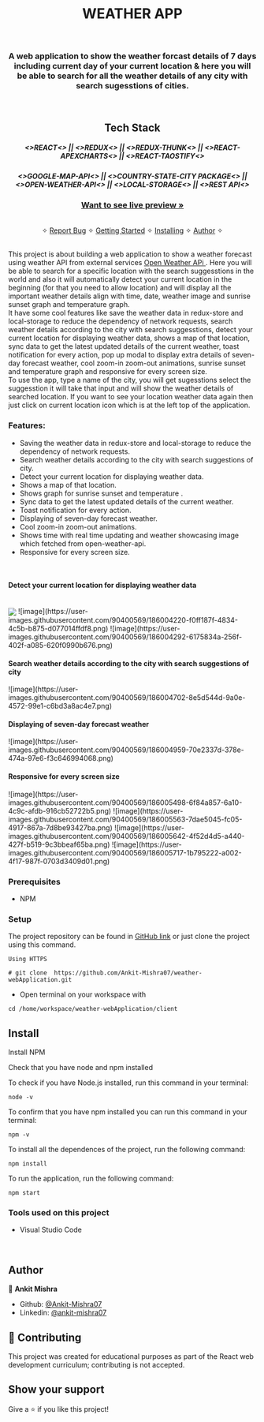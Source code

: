<h1 align="center">WEATHER APP</h1>
<br/>

<h3 align="center"> A web application to show the weather forcast details of 7 days including current day of your current location & here you will be able to search for all the weather details of any city with search sugesstions of cities. </h3>
<br/>
<h2 align="center">Tech Stack</h2>

<h5 align="center">
<>REACT<> || <>REDUX<> || <>REDUX-THUNK<> || <>REACT-APEXCHARTS<> || <>REACT-TAOSTIFY<> 
</h5>
<h5 align="center"><>GOOGLE-MAP-API<> || <>COUNTRY-STATE-CITY PACKAGE<> || <>OPEN-WEATHER-API<>  || <>LOCAL-STORAGE<> || <>REST API<> </h5>

 <h3 align="center"><a href="https://weather-app-ankit.vercel.app/"><strong>Want to see live preview »</strong></a></h3>
   <p align="center"> 
    <br />&#10023; 
    <a href="https://github.com/Ankit-Mishra07/weather-webApplication/issues">Report Bug</a>    &#10023;
    <a href="#Getting-Started">Getting Started</a> &#10023; <a href="#Install">Installing</a> &#10023;    
    <a href="#Author">Author</a> &#10023;
  </p>
<br/>
This project is about building a web application to show a weather forecast using weather API from external services <a href="https://openweathermap.org/api"> Open Weather APi </a>. Here you will be able to search for a specific location with the search suggesstions in the world and also it will automatically detect your current location in the beginning (for that you need to allow location) and will display all the important weather details align with time, date, weather image and sunrise sunset graph and temperature graph.
<br/>
It have some cool features like save the weather data in redux-store and local-storage to reduce the dependency of network requests, search weather details according to the city with search suggesstions, detect your current location for displaying weather data, shows a map of that location, sync data to get the latest updated details of the current weather, toast notification for every action, pop up modal to display extra details of seven-day forecast weather, cool zoom-in zoom-out animations, sunrise sunset and temperature graph and responsive for every screen size.
<br/>
To use the app, type a name of the city, you will get sugesstions select the suggesstion it will take that input and will show the weather details of searched location. If you want to see your location weather data again then just click on current location icon which is at the left top of the application.

<br/>

### Features:
- Saving the weather data in redux-store and local-storage to reduce the dependency of network requests.
- Search weather details according to the city with search suggestions of city.
- Detect your current location for displaying weather data.
- Shows a map of that location.
- Shows graph for sunrise sunset and temperature .
- Sync data to get the latest updated details of the current weather.
- Toast notification for every action.
- Displaying of seven-day forecast weather.
- Cool zoom-in zoom-out animations.
- Shows time with real time updating and weather showcasing image which fetched from open-weather-api.
- Responsive for every screen size.
<br/>
<h4>
Detect your current location for displaying weather data
</h4>
<br/>
<img align="center" src="https://user-images.githubusercontent.com/90400569/186003491-6cd1a8ad-3cce-4050-a0f1-36eb1866b676.png"/>
![image](https://user-images.githubusercontent.com/90400569/186004220-f0ff187f-4834-4c5b-b875-d077014ffdf8.png)
![image](https://user-images.githubusercontent.com/90400569/186004292-6175834a-256f-402f-a085-620f0990b676.png)

<h4>
Search weather details according to the city with search suggestions of city
</h4>
![image](https://user-images.githubusercontent.com/90400569/186004702-8e5d544d-9a0e-4572-99e1-c6bd3a8ac4e7.png)

<h4>Displaying of seven-day forecast weather</h4>
![image](https://user-images.githubusercontent.com/90400569/186004959-70e2337d-378e-474a-97e6-f3c646994068.png)

<h4>Responsive for every screen size</h4>
![image](https://user-images.githubusercontent.com/90400569/186005498-6f84a857-6a10-4c9c-afdb-916cb52722b5.png)
![image](https://user-images.githubusercontent.com/90400569/186005563-7dae5045-fc05-4917-867a-7d8be93427ba.png)
![image](https://user-images.githubusercontent.com/90400569/186005642-4f52d4d5-a440-427f-b519-9c3bbeaf65ba.png)
![image](https://user-images.githubusercontent.com/90400569/186005717-1b795222-a002-4f17-987f-0703d3409d01.png)




### Prerequisites

- NPM 

### Setup


The project repository can be found in [GitHub link](https://github.com/Ankit-Mishra07/weather-webApplication) or just clone the project using this command. 


```
Using HTTPS

# git clone  https://github.com/Ankit-Mishra07/weather-webApplication.git
```

+ Open terminal on your workspace with

```
cd /home/workspace/weather-webApplication/client
```


## Install

Install NPM

Check that you have node and npm installed

To check if you have Node.js installed, run this command in your terminal:


```
node -v
```

To confirm that you have npm installed you can run this command in your terminal:


```
npm -v
```


To install all the dependences of the project, run the following command:


```
npm install
```


To run the application, run the following command:

```
npm start
```


### Tools used on this project

- Visual Studio Code

<br/>



## Author


👤 **Ankit Mishra**

- Github: [@Ankit-Mishra07](https://github.com/Ankit-Mishra07/)
- Linkedin: [@ankit-mishra07](https://www.linkedin.com/in/ankit-mishra07/)


## 🤝 Contributing

This project was created for educational purposes as part of the React web development curriculum; contributing is not accepted.


## Show your support

Give a ⭐️ if you like this project!

